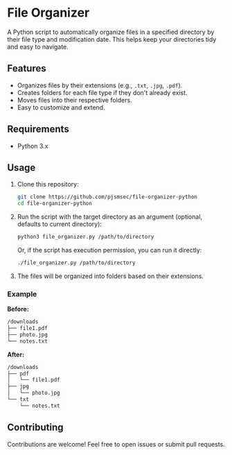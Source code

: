 # File Organizer

A Python script to automatically organize files in a specified directory by their file type and modification date. This helps keep your directories tidy and easy to navigate.

## Features

- Organizes files by their extensions (e.g., `.txt`, `.jpg`, `.pdf`).
- Creates folders for each file type if they don't already exist.
- Moves files into their respective folders.
- Easy to customize and extend.

## Requirements

- Python 3.x

## Usage

1. Clone this repository:

   ```bash
   git clone https://github.com/pjsmsec/file-organizer-python
   cd file-organizer-python
   ```

2. Run the script with the target directory as an argument (optional, defaults to current directory):

   ```bash
   python3 file_organizer.py /path/to/directory
   ```

   Or, if the script has execution permission, you can run it directly:

   ```bash
   ./file_organizer.py /path/to/directory
   ```

3. The files will be organized into folders based on their extensions.

### Example

**Before:**

```bash
/downloads
├── file1.pdf
├── photo.jpg
└── notes.txt
```

**After:**

```bash
/downloads
├── pdf
│   └── file1.pdf
├── jpg
│   └── photo.jpg
└── txt
    └── notes.txt
```

## Contributing

Contributions are welcome! Feel free to open issues or submit pull requests.
